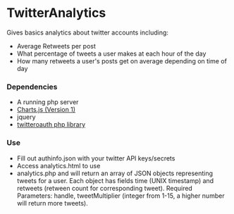 # TwitterAnalytics
Gives basics analytics about twitter accounts including:
- Average Retweets per post
- What percentage of tweets a user makes at each hour of the day
- How many retweets a user's posts get on average depending on time of day

### Dependencies
- A running php server
- [Charts.js (Version 1)](https://github.com/nnnick/Chart.js/)
- jquery
- [twitteroauth php library](https://github.com/abraham/twitteroauth)

### Use
- Fill out authinfo.json with your twitter API keys/secrets
- Access analytics.html to use
- analytics.php and will return an array of JSON objects representing tweets for a user. Each object has fields time (UNIX timestamp) and retweets (retween count for corresponding tweet). Required Parameters: handle, tweetMultiplier (integer from 1-15, a higher number will return more tweets).
